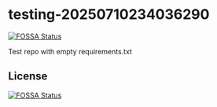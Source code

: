# testing-20250710234036290
[![FOSSA Status](https://app.fossa.com/api/projects/git%2Bgithub.com%2Fkirogum%2Ftesting-20250710234036290.svg?type=shield)](https://app.fossa.com/projects/git%2Bgithub.com%2Fkirogum%2Ftesting-20250710234036290?ref=badge_shield)

Test repo with empty requirements.txt


## License
[![FOSSA Status](https://app.fossa.com/api/projects/git%2Bgithub.com%2Fkirogum%2Ftesting-20250710234036290.svg?type=large)](https://app.fossa.com/projects/git%2Bgithub.com%2Fkirogum%2Ftesting-20250710234036290?ref=badge_large)